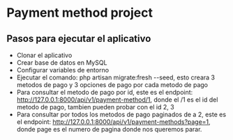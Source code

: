 
# Payment method project

## Pasos para ejecutar el aplicativo

- Clonar el aplicativo
- Crear base de datos en MySQL
- Configurar variables de entorno
- Ejecutar el comando: php artisan migrate:fresh --seed, esto creara 3 metodos de pago y 3 opciones de pago por cada metodo de pago
- Para consultar el metodo de pago por id, este es el endpoint: http://127.0.0.1:8000/api/v1/payment-method/1, donde el /1 es el id del metodo de pago, tambien pueden probar con el id 2, 3
- Para consultar por todos los metodos de pago paginados de a 2, este es el endpoint: http://127.0.0.1:8000/api/v1/payment-methods?page=1, donde page es el numero de pagina donde nos queremos parar.
